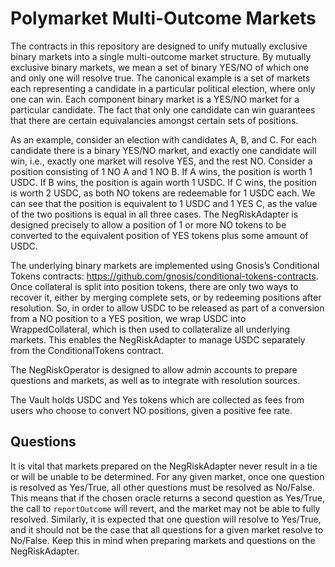 # Polymarket Multi-Outcome Markets

The contracts in this repository are designed to unify mutually exclusive binary markets into a single multi-outcome market structure. By mutually exclusive binary markets, we mean a set of binary YES/NO of which one and only one will resolve true. The canonical example is a set of markets each representing a candidate in a particular political election, where only one can win. Each component binary market is a YES/NO market for a particular candidate. The fact that only one candidate can win guarantees that there are certain equivalancies amongst certain sets of positions.

As an example, consider an election with candidates A, B, and C. For each candidate there is a binary YES/NO market, and exactly one candidate will win, i.e., exactly one market will resolve YES, and the rest NO. Consider a position consisting of 1 NO A and 1 NO B.
If A wins, the position is worth 1 USDC. If B wins, the position is again worth 1 USDC. If C wins, the position is worth 2 USDC, as both NO tokens are redeemable for 1 USDC each. We can see that the position is equivalent to 1 USDC and 1 YES C, as the value of the two positions is equal in all three cases. The NegRiskAdapter is designed precisely to allow a position of 1 or more NO tokens to be converted to the equivalent position of YES tokens plus some amount of USDC.

The underlying binary markets are implemented using Gnosis’s Conditional Tokens contracts: https://github.com/gnosis/conditional-tokens-contracts. Once collateral is split into position tokens, there are only two ways to recover it, either by merging complete sets, or by redeeming positions after resolution. So, in order to allow USDC to be released as part of a conversion from a NO position to a YES position, we wrap USDC into WrappedCollateral, which is then used to collateralize all underlying markets. This enables the NegRiskAdapter to manage USDC separately from the ConditionalTokens contract.

The NegRiskOperator is designed to allow admin accounts to prepare questions and markets, as well as to integrate with resolution sources.

The Vault holds USDC and Yes tokens which are collected as fees from users who choose to convert NO positions, given a positive fee rate.

## Questions

It is vital that markets prepared on the NegRiskAdapter never result in a tie or will be unable to be determined. For any given market, once one question is resolved as Yes/True, all other questions must be resolved as No/False. This means that if the chosen oracle returns a second question as Yes/True, the call to `reportOutcome` will revert, and the market may not be able to fully resolved. Similarly, it is expected that one question will resolve to Yes/True, and it should not be the case that all questions for a given market resolve to No/False. Keep this in mind when preparing markets and questions on the NegRiskAdapter.
